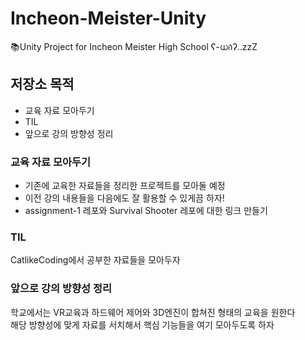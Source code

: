 # Incheon-Meister-Unity
📚Unity Project for Incheon Meister High School
ʕ-ധก̀ʔ..zzZ

## 저장소 목적
- 교육 자료 모아두기
- TIL
- 앞으로 강의 방향성 정리

### 교육 자료 모아두기
- 기존에 교육한 자료들을 정리한 프로젝트를 모아둘 예정
- 이전 강의 내용들을 다음에도 잘 활용할 수 있게끔 하자!
- assignment-1 레포와 Survival Shooter 레포에 대한 링크 만들기

### TIL
CatlikeCoding에서 공부한 자료들을 모아두자

### 앞으로 강의 방향성 정리
학교에서는 VR교육과 하드웨어 제어와 3D엔진이 합쳐진 형태의 교육을 원한다<br>
해당 방향성에 맞게 자료를 서치해서 핵심 기능들을 여기 모아두도록 하자
